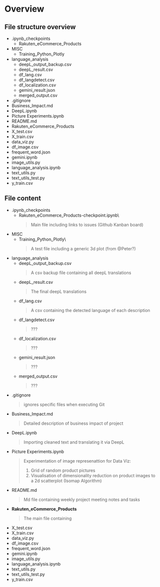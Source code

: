 # Overview

## File structure overview

- .ipynb_checkpoints
  - Rakuten_eCommerce_Products
- MISC
  - Training_Python_Plotly
- language_analysis
  - deepL_output_backup.csv
  - deepL_result.csv
  - df_lang.csv
  - df_langdetect.csv
  - df_localization.csv
  - gemini_result.json
  - merged_output.csv
- .gitignore
- Business_Impact.md
- DeepL.ipynb
- Picture Experiments.ipynb
- README.md
- Rakuten_eCommerce_Products
- X_test.csv
- X_train.csv
- data_viz.py
- df_image.csv
- frequent_word.json
- gemini.ipynb
- image_utils.py
- language_analysis.ipynb
- text_utils.py
- text_utils_test.py
- y_train.csv

## File content

- .ipynb_checkpoints
  - Rakuten_eCommerce_Products-checkpoint.ipynb\
    > Main file including links to issues (Github Kanban board)
- MISC
  - Training_Python_Plotly\
    > A test file including a generic 3d plot (from @Peter?)
- language_analysis
  - deepL_output_backup.csv
    > A csv backup file containing all deepL translations
  - deepL_result.csv
    > The final deepL translations
  - df_lang.csv
    > A csv containing the detected language of each description
  - df_langdetect.csv
    > ???
  - df_localization.csv
    > ???
  - gemini_result.json
    > ???
  - merged_output.csv
    > ???
- .gitignore
  > ignores specific files when executing Git
- Business_Impact.md
  > Detailed description of business impact of project
- DeepL.ipynb
  > Importing cleaned text and translating it via DeepL
- Picture Experiments.ipynb
  > Experimentation of image represenattion for Data Viz:
  > 1. Grid of random product pictures
  > 2. Visualisation of dimensionality reduction on product images to a 2d scatterplot (Isomap Algorithm)
- README.md
  > Md file containing weekly project meeting notes and tasks
- **Rakuten_eCommerce_Products**
  > The main file containing 
- X_test.csv
- X_train.csv
- data_viz.py
- df_image.csv
- frequent_word.json
- gemini.ipynb
- image_utils.py
- language_analysis.ipynb
- text_utils.py
- text_utils_test.py
- y_train.csv
